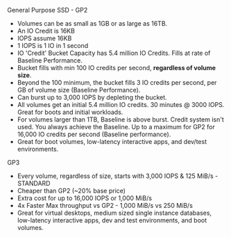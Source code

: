 General Purpose SSD - GP2

* Volumes can be as small as 1GB or as large as 16TB.
* An IO Credit is 16KB
* IOPS assume 16KB
* 1 IOPS is 1 IO in 1 second
* IO 'Credit' Bucket Capacity has 5.4 million IO Credits. Fills at rate of Baseline Performance.
* Bucket fills with min 100 IO credits per second, **regardless of volume size**.
* Beyond the 100 minimum, the bucket fills 3 IO credits per second, per GB of volume size (Baseline Performance).
* Can burst up to 3,000 IOPS by depleting the bucket.
* All volumes get an initial 5.4 million IO credits. 30 minutes @ 3000 IOPS. Great for boots and initial workloads.
* For volumes larger than 1TB, Baseline is above burst. Credit system isn't used. You always achieve the Baseline. Up to a maximum for GP2 for 16,000 IO credits per second (Baseline performance).
* Great for boot volumes, low-latency interactive apps, and dev/test environments.

GP3

* Every volume, regardless of size, starts with 3,000 IOPS & 125 MiB/s - STANDARD
* Cheaper than GP2 (~20% base price)
* Extra cost for up to 16,000 IOPS or 1,000 MiB/s
* 4x Faster Max throughput vs GP2 - 1,000 MiB/s vs 250 MiB/s
* Great for virtual desktops, medium sized single instance databases, low-latency interactive apps, dev and test environments, and boot volumes.
